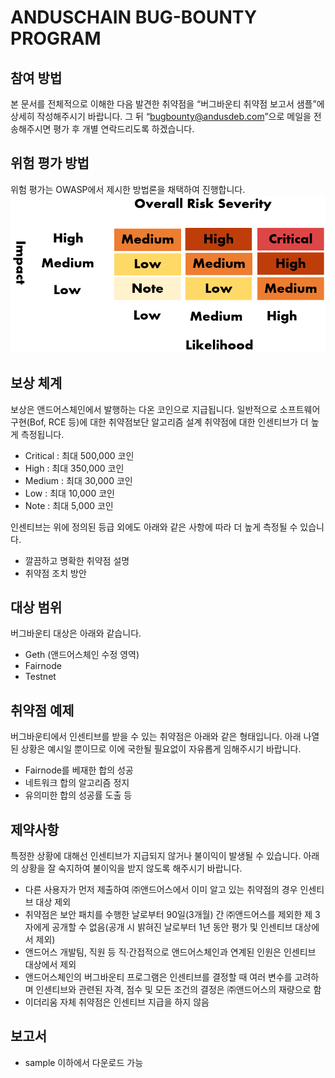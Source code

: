 # ANDUSCHAIN BUG-BOUNTY PROGRAM


## 참여 방법
본 문서를 전체적으로 이해한 다음 발견한 취약점을 “버그바운티 취약점 보고서 샘플”에 상세히 작성해주시기 바랍니다. 그 뒤 “bugbounty@andusdeb.com”으로 메일을 전송해주시면 평가 후 개별 연락드리도록 하겠습니다.


## 위험 평가 방법
위험 평가는 OWASP에서 제시한 방법론을 채택하여 진행합니다. 
![SEVERITY](https://github.com/anduschain/bugbounty/blob/master/img/severity.png)


## 보상 체계
보상은 앤드어스체인에서 발행하는 다온 코인으로 지급됩니다. 일반적으로 소프트웨어 구현(Bof, RCE 등)에 대한 취약점보단 알고리즘 설계 취약점에 대한 인센티브가 더 높게 측정됩니다. 
* Critical : 최대 500,000 코인 
* High : 최대 350,000 코인
* Medium : 최대 30,000 코인
* Low : 최대 10,000 코인
* Note : 최대 5,000 코인 

인센티브는 위에 정의된 등급 외에도 아래와 같은 사항에 따라 더 높게 측정될 수 있습니다. 
* 깔끔하고 명확한 취약점 설명
* 취약점 조치 방안


## 대상 범위 
버그바운티 대상은 아래와 같습니다. 
* Geth (앤드어스체인 수정 영역)
* Fairnode 
* Testnet 


## 취약점 예제 
버그바운티에서 인센티브를 받을 수 있는 취약점은 아래와 같은 형태입니다. 아래 나열된 상황은 예시일 뿐이므로 이에 국한될 필요없이 자유롭게 임해주시기 바랍니다. 
* Fairnode를 베재한 합의 성공
* 네트워크 합의 알고리즘 정지
* 유의미한 합의 성공률 도출 등 


## 제약사항 
특정한 상황에 대해선 인센티브가 지급되지 않거나 불이익이 발생될 수 있습니다. 아래의 상황을 잘 숙지하여 불이익을 받지 않도록 해주시기 바랍니다.
* 다른 사용자가 먼저 제출하여 ㈜앤드어스에서 이미 알고 있는 취약점의 경우 인센티브 대상 제외
* 취약점은 보안 패치를 수행한 날로부터 90일(3개월) 간 ㈜앤드어스를 제외한 제 3자에게 공개할 수 없음(공개 시 밝혀진 날로부터 1년 동안 평가 및 인센티브 대상에서 제외)
* 앤드어스 개발팀, 직원 등 직·간접적으로 앤드어스체인과 연계된 인원은 인센티브 대상에서 제외 
* 앤드어스체인의 버그바운티 프로그램은 인센티브를 결정할 때 여러 변수를 고려하며 인센티브와 관련된 자격, 점수 및 모든 조건의 결정은 ㈜앤드어스의 재량으로 함
* 이더리움 자체 취약점은 인센티브 지급을 하지 않음


## 보고서
* sample 이하에서 다운로드 가능
